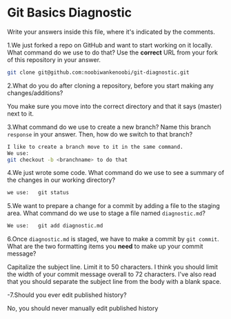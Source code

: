 # Git Basics Diagnostic

Write your answers inside this file, where it's indicated by the comments.

1.We just forked a repo on GitHub and want to start working on it locally.
What command do we use to do that? Use the **correct** URL from your fork of
this repository in your answer.

```sh
git clone git@github.com:noobiwankenoobi/git-diagnostic.git
```

2.What do you do after cloning a repository, before you start making any
changes/additions?

You make sure you move into the correct directory and that it says (master) next to it.

3.What command do we use to create a new branch? Name this branch `response`
    in your answer. Then, how do we switch to that branch?

```sh
I like to create a branch move to it in the same command.
We use:
git checkout -b <branchname> to do that
```

4.We just wrote some code. What command do we use to see a summary of the
    changes in our working directory?

```sh
we use:   git status
```

5.We want to prepare a change for a commit by adding a file to the staging
    area. What command do we use to stage a file named `diagnostic.md`?

```sh
We use:   git add diagnostic.md
```

6.Once `diagnostic.md` is staged, we have to make a commit by `git commit`.
What are the two formatting items you **need** to make up your commit message?

Capitalize the subject line. Limit it to 50 characters.
I think you should limit the width of your commit message overall to 72 characters.
I've also read that you should separate the subject line from the body with a blank space.

-7.Should you ever edit published history?

No, you should never manually edit published history
